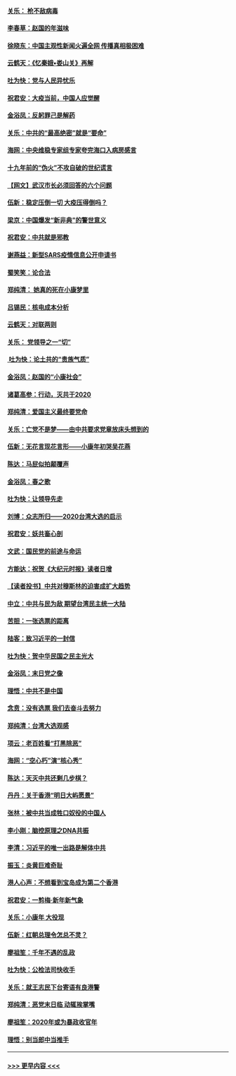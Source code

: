 #### [关乐： 枪不敌病毒](../pages/nsc993/n11826746.md?t=01281511) 
#### [李春草：赵国的年滋味](../pages/nsc993/n11826321.md?t=01281511) 
#### [徐晓东：中国主观性新闻火遍全网 传播真相极困难](../pages/nsc993/n11826508.md?t=01281511) 
#### [云鹤天：《忆秦娥▪娄山关》再解](../pages/nsc993/n11824682.md?t=01281511) 
#### [吐为快：党与人民异忧乐](../pages/nsc993/n11824660.md?t=01281511) 
#### [祝君安：大疫当前，中国人应觉醒](../pages/nsc993/n11821946.md?t=01281511) 
#### [金浴凤：反躬罪己是解药](../pages/nsc993/n11820280.md?t=01281511) 
#### [关乐：中共的“最高绝密”就是“要命”](../pages/nsc993/n11816946.md?t=01281511) 
#### [海网：中央维稳专家组专家夸完海口入病房感言](../pages/nsc993/n11815138.md?t=01281511) 
#### [十九年前的“伪火”不攻自破的世纪谎言](../pages/nsc993/n11813238.md?t=01281511) 
#### [【网文】武汉市长必须回答的六个问题](../pages/nsc993/n11813848.md?t=01281511) 
#### [伍新：稳定压倒一切 大疫压得倒吗？](../pages/nsc993/n11812634.md?t=01281511) 
#### [梁京：中国爆发“新非典”的警世意义](../pages/nsc993/n11812554.md?t=01281511) 
#### [祝君安：中共就是邪教](../pages/nsc993/n11812431.md?t=01281511) 
#### [谢燕益：新型SARS疫情信息公开申请书](../pages/nsc993/n11808840.md?t=01281511) 
#### [蜀笑笑：论合法](../pages/nsc993/n11808064.md?t=01281511) 
#### [郑纯清： 她真的死在小康梦里](../pages/nsc993/n11806623.md?t=01281511) 
#### [吕锡民：核电成本分析](../pages/nsc993/n11806284.md?t=01281511) 
#### [云鹤天：对联两则](../pages/nsc993/n11805957.md?t=01281511) 
#### [关乐： 党领导之一“切”](../pages/nsc993/n11804505.md?t=01281511) 
#### [ 吐为快：论土共的“贵族气质”](../pages/nsc993/n11804490.md?t=01281511) 
#### [金浴凤：赵国的“小康社会”](../pages/nsc993/n11804452.md?t=01281511) 
#### [诸葛高参：行动，灭共于2020](../pages/nsc993/n11804120.md?t=01281511) 
#### [郑纯清：爱国主义最终要党命](../pages/nsc993/n11802197.md?t=01281511) 
#### [关乐：亡党不是梦——由中共要求党章放床头想到的](../pages/nsc993/n11802156.md?t=01281511) 
#### [伍新：无花言现花言形——小康年初哭吴花燕](../pages/nsc993/n11800044.md?t=01281511) 
#### [陈达：马屁似拍颠覆声](../pages/nsc993/n11800010.md?t=01281511) 
#### [金浴凤：春之歌](../pages/nsc993/n11797687.md?t=01281511) 
#### [吐为快：让领导先走](../pages/nsc993/n11797512.md?t=01281511) 
#### [刘博：众志所归——2020台湾大选的启示](../pages/nsc993/n11796878.md?t=01281511) 
#### [祝君安：妖共畜心剖](../pages/nsc993/n11794273.md?t=01281511) 
#### [文武：国民党的前途与命运](../pages/nsc993/n11794198.md?t=01281511) 
#### [方能达：祝贺《大纪元时报》读者日增](../pages/nsc993/n11793807.md?t=01281511) 
#### [【读者投书】中共对穆斯林的迫害成扩大趋势](../pages/nsc993/n11791371.md?t=01281511) 
#### [中立：中共与民为敌 期望台湾民主统一大陆](../pages/nsc993/n11790392.md?t=01281511) 
#### [苦胆：一张选票的距离](../pages/nsc993/n11788914.md?t=01281511) 
#### [陆客：致习近平的一封信](../pages/nsc993/n11788867.md?t=01281511) 
#### [吐为快：贺中华民国之民主光大](../pages/nsc993/n11788618.md?t=01281511) 
#### [金浴凤：末日党之像](../pages/nsc993/n11787475.md?t=01281511) 
#### [理悟：中共不是中国](../pages/nsc993/n11787463.md?t=01281511) 
#### [念贲：没有选票  我们去奋斗去努力](../pages/nsc993/n11787398.md?t=01281511) 
#### [郑纯清：台湾大选观感](../pages/nsc993/n11786210.md?t=01281511) 
#### [项云：老百姓看“打黑除恶”](../pages/nsc993/n11785398.md?t=01281511) 
#### [海网：“空心朽”演“核心秀”](../pages/nsc993/n11783874.md?t=01281511) 
#### [陈达：天灭中共还剩几步棋？](../pages/nsc993/n11783719.md?t=01281511) 
#### [丹丹：关于香港“明日大屿愿景”](../pages/nsc993/n11783273.md?t=01281511) 
#### [张林：被中共当成牲口奴役的中国人](../pages/nsc993/n11782397.md?t=01281511) 
#### [李小刚：脑控原理之DNA共振](../pages/nsc993/n11780962.md?t=01281511) 
#### [李清：习近平的唯一出路是解体中共](../pages/nsc993/n11780866.md?t=01281511) 
#### [振玉：炎黄巨难奇耻](../pages/nsc993/n11779632.md?t=01281511) 
#### [港人心声：不想看到宝岛成为第二个香港](../pages/nsc993/n11778817.md?t=01281511) 
#### [祝君安：一剪梅‧新年新气象](../pages/nsc993/n11776340.md?t=01281511) 
#### [关乐：小康年 大役现](../pages/nsc993/n11774213.md?t=01281511) 
#### [伍新：红朝总理令怎总不灵？](../pages/nsc993/n11770813.md?t=01281511) 
#### [廖祖笙：千年不遇的乱政](../pages/nsc993/n11770373.md?t=01281511) 
#### [吐为快：公检法司快收手](../pages/nsc993/n11770359.md?t=01281511) 
#### [关乐：就王志民下台寄语有良港警](../pages/nsc993/n11769903.md?t=01281511) 
#### [郑纯清：恶党末日临 动辄挨掌嘴](../pages/nsc993/n11769356.md?t=01281511) 
#### [廖祖笙：2020年或为暴政收官年](../pages/nsc993/n11768216.md?t=01281511) 
#### [理悟：别当郎中当推手](../pages/nsc993/n11768243.md?t=01281511) 

----
#### [ >>> 更早内容 <<< ](../indexes/nsc993-earlier.md)
